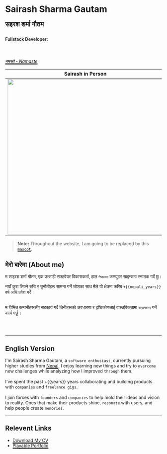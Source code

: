 
<script setup>
  import {toNepali} from "./.vitepress/custom/nepali_number"
  var starting_year = "2021/05/28"
  var years = new Date(new Date() - new Date(starting_year)).getFullYear() - 1970;
  var nepali_years = toNepali(years)


  let list_of_langugage = [
    ["https://abrudz.github.io/logos/TypeScript.svg", "https://www.typescriptlang.org/"],
    ["https://abrudz.github.io/logos/Go.svg", "https://go.dev/"],
    ["https://abrudz.github.io/logos/PHP.svg", "https://www.php.net/"],
    ["https://abrudz.github.io/logos/Python.svg", "https://www.python.org/"],
    ["https://abrudz.github.io/logos/JS.svg", "https://developer.mozilla.org/en-US/docs/Web/JavaScript"],
    ["https://abrudz.github.io/logos/V.svg", "https://vlang.io/"],
    ["https://utfs.io/f/Jk6mQ2VBlE6tJvy6SfVBlE6tumDzfiKX2RrbsTLOPYUd4IV8", "https://danfe.sairashgautam.com.np/"],
  ];
</script>

# Sairash Sharma Gautam
## सइरश शर्मा गौतम 


<div class="image-list">
  <div class="info"> Fullstack Developer: </div>

  <a v-for="item in list_of_langugage" target="_blank" :href="item[1]" > 
    <img  :src="item[0]" />
  </a>

</div>


_[नमस्ते - Namaste](./definations/namaste.md)_

| Sairash in Person | Sairash while Online |
| --------------- | ---------- |
| <img src="/sai/no-background.png" width="500"/> | <img src="/mascot/it-me.png" width="500"/> |



> **Note:** Throughout the website, I am going to be replaced by this [`mascot`](./definations/mascot.md).

## मेरो बारेमा (About me)


म साइरश शर्मा गौतम, एक उत्साही सफ्टवेयर विकासकर्ता, हाल `नेपालमा` कम्प्युटर साइन्समा स्नातक गर्दै छु।

नयाँ कुरा सिक्ने रुचि र चुनौतीहरू सामना गर्ने जोशका साथ मैले यो क्षेत्रमा करिब `+{{nepali_years}}` वर्ष अघि प्रवेश गरेँ।
<br/>
<br/>

म विभिन्न कम्पनीहरूसँग सहकार्य गर्दै तिनीहरूको अवधारणा र दृष्टिकोणलाई वास्तविकतामा `रूपान्तरण` गर्ने कार्य गर्छु।

<br><br>


---
## English Version

I'm Sairash Sharma Gautam, a `software enthusiast`, currently pursuing higher studies from [Nepal](https://en.wikipedia.org/wiki/Nepal). I enjoy learning new things and try to `overcome` new challenges while analyzing how I improved `through` them. 
<br><br>
I've spent the past +{{years}} years collaborating and building products with `companies` and `freelance gigs`. <br><br>
I join forces with `founders` and `companies` to help mold their ideas and vision to reality. Ones that make their products shine, `resonate` with users, and help people create `memories`.

<!-- Creator of [danfe programming language](https://danfe.sairashgautam.com.np) and [screeenpals](https://screeenpals.sairashgautam.com.np).  -->

---

## Relevent Links

- [Download My CV](https://drive.google.com/file/d/1Zz5EhxgF5lyRLBNNgMHhCr4hBp6QFA9i/view) 
- [Playable Portfolio](https://sairash.github.io/playable)


<!-- <style scoped>
.header-anchor {
  display: none;
}
</style> -->

<style scoped >
a {
  /* text-decoration:underline !important;  */
  border-bottom: 2px solid !important;
}

.info {
  font-weight: 600;
  margin-bottom: 20px;
}

.vp-doc p {
  margin: 0;
}

.image-list {
  padding: 10px 0px 20px 0px;
  display: flex;
  flex-wrap: wrap;
}

.image-list img {
  height: 20px;
  margin-left: 5px;
}

.image-list a {
  border-bottom: 0 !important;
}

.image-list a:hover {
  border-bottom: 2px solid !important;
}


#सइरश-शर्मा-गौतम {
  margin-top: 0 !important;
  padding: 0 !important;
}

#सइरश-शर्मा-गौतम a {
  display: none !important;
}
</style>